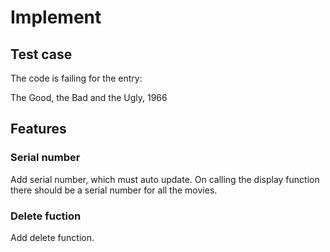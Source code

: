 # Implement 
## Test case
The code is failing for the entry:

The Good, the Bad and the Ugly, 1966
## Features
### Serial number
Add serial number, which must auto update. On calling the display function there should be a serial number for all the movies.
### Delete fuction
Add delete function.